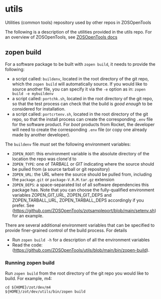 # utils
Utilities (common tools) repository used by other repos in ZOSOpenTools

The following is a description of the utilities provided in the utils repo.
For an overview	of ZOSOpenTools, see [ZOSOpenTools docs](https://zosopentools.github.io/meta/)

## zopen build

For a software package to be built with `zopen build`, it needs to provide the following:
- a script called: `buildenv`, located in the root directory of the git repo, which the `zopen build` will automatically source.  If you would like to source another file, you can specify it via the `-e` option as in: `zopen build -e mybuildenv`
- a script called: `portchk.sh`, located in the root directory of the git repo, so that the test process can check
that the build is _good enough_ to be considered for installation.
- a script called: `portcrtenv.sh`, located in the root directory of the git repo, so that the install process can 
create the corresponding `.env` file for the software product.  For _boot_ products from Rocket, the developer will need to create the corresponding `.env` file (or copy one already made by another developer). 

The `buildenv` file _must_ set the following environment variables:
- `ZOPEN_ROOT`: this environment variable is the absolute directory of the location the repo was clone'd to
- `ZOPEN_TYPE`: one of _TARBALL_ or _GIT_ indicating where the source should be pulled from (a source tarball or git repository)
- `ZOPEN_URL`: the URL where the source should be pulled from, including the `package.git` or `package-V.R.M.tar.gz` extension
- `ZOPEN_DEPS`: a space-separated list of all software dependencies this package has.
Note that you can choose the fully-qualified environment variables ZOPEN_GIT_URL, ZOPEN_GIT_DEPS and ZOPEN_TARBALL_URL, ZOPEN_TARBALL_DEPS 
accordingly if you prefer. See (https://github.com/ZOSOpenTools/zotsampleport/blob/main/setenv.sh) for an example.

There are several additional environment variables that can be specified to provide finer-grained control of the build process. 
For details
- Run `zopen build -h` for a description of all the environment variables
- Read the code: (https://github.com/ZOSOpenTools/utils/blob/main/bin/zopen-build). 

### Running zopen build

Run `zopen build` from the root directory of the git repo you would like to build.  For example, m4:
```
cd ${HOME}/zot/dev/m4
${HOME}/zot/dev/utils/bin/zopen build
```

